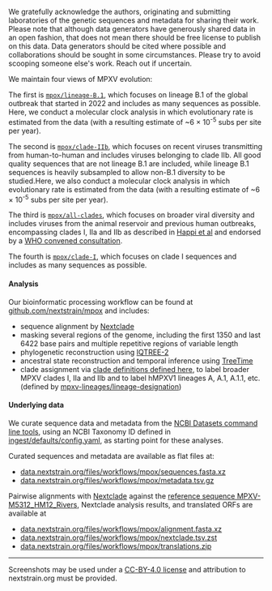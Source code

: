 We gratefully acknowledge the authors, originating and submitting laboratories of the genetic sequences and metadata for sharing their work. Please note that although data generators have generously shared data in an open fashion, that does not mean there should be free license to publish on this data. Data generators should be cited where possible and collaborations should be sought in some circumstances. Please try to avoid scooping someone else's work. Reach out if uncertain.

We maintain four views of MPXV evolution:

The first is [`mpox/lineage-B.1`](https://nextstrain.org/mpox/lineage-B.1), which focuses on lineage B.1 of the global outbreak that started in 2022 and includes as many sequences as possible. Here, we conduct a molecular clock analysis in which evolutionary rate is estimated from the data (with a resulting estimate of ~6 &times; 10<sup>-5</sup> subs per site per year).

The second is [`mpox/clade-IIb`](https://nextstrain.org/mpox/clade-IIb), which focuses on recent viruses transmitting from human-to-human and includes viruses belonging to clade IIb. All good quality sequences that are not lineage B.1 are included, while lineage B.1 sequences is heavily subsampled to allow non-B.1 diversity to be studied.Here, we also conduct a molecular clock analysis in which evolutionary rate is estimated from the data (with a resulting estimate of ~6 &times; 10<sup>-5</sup> subs per site per year).

The third is [`mpox/all-clades`](https://nextstrain.org/mpox/all-clades), which focuses on broader viral diversity and includes viruses from the animal reservoir and previous human outbreaks, encompassing clades I, IIa and IIb as described in [Happi et al](https://doi.org/10.1371/journal.pbio.3001769) and endorsed by a [WHO convened consultation](https://worldhealthorganization.cmail20.com/t/ViewEmail/d/422BD62D623B6A3D2540EF23F30FEDED/F75AF81C90108C72B4B1B1F623478121?alternativeLink=False).

The fourth is [`mpox/clade-I`](https://nextstrain.org/mpox/clade-I), which focuses on clade I sequences and includes as many sequences as possible.

#### Analysis
Our bioinformatic processing workflow can be found at [github.com/nextstrain/mpox](https://github.com/nextstrain/mpox) and includes:
- sequence alignment by [Nextclade](https://docs.nextstrain.org/projects/nextclade/en/stable/user/nextclade-cli/index.html)
- masking several regions of the genome, including the first 1350 and last 6422 base pairs and multiple repetitive regions of variable length
- phylogenetic reconstruction using [IQTREE-2](http://www.iqtree.org/)
- ancestral state reconstruction and temporal inference using [TreeTime](https://github.com/neherlab/treetime)
- clade assignment via [clade definitions defined here](https://github.com/nextstrain/mpox/blob/-/phylogenetic/defaults/clades.tsv), to label broader MPXV clades I, IIa and IIb and to label hMPXV1 lineages A, A.1, A.1.1, etc. (defined by [mpxv-lineages/lineage-designation](https://github.com/mpxv-lineages/lineage-designation))

#### Underlying data
We curate sequence data and metadata from the [NCBI Datasets command line tools](https://www.ncbi.nlm.nih.gov/datasets/docs/v2/download-and-install/),
using an NCBI Taxonomy ID defined in [ingest/defaults/config.yaml](https://github.com/nextstrain/mpox/blob/-/ingest/defaults/config.yaml), as starting point for these analyses.

Curated sequences and metadata are available as flat files at:
- [data.nextstrain.org/files/workflows/mpox/sequences.fasta.xz](https://data.nextstrain.org/files/workflows/mpox/sequences.fasta.xz)
- [data.nextstrain.org/files/workflows/mpox/metadata.tsv.gz](https://data.nextstrain.org/files/workflows/mpox/metadata.tsv.gz)

Pairwise alignments with [Nextclade](https://clades.nextstrain.org/) against the [reference sequence MPXV-M5312_HM12_Rivers](https://www.ncbi.nlm.nih.gov/nuccore/NC_063383), Nextclade analysis results, and translated ORFs are available at
- [data.nextstrain.org/files/workflows/mpox/alignment.fasta.xz](https://data.nextstrain.org/files/workflows/mpox/alignment.fasta.xz)
- [data.nextstrain.org/files/workflows/mpox/nextclade.tsv.zst](https://data.nextstrain.org/files/workflows/mpox/nextclade.tsv.zst)
- [data.nextstrain.org/files/workflows/mpox/translations.zip](https://data.nextstrain.org/files/workflows/mpox/translations.zip)

---

Screenshots may be used under a [CC-BY-4.0 license](https://creativecommons.org/licenses/by/4.0/) and attribution to nextstrain.org must be provided.
